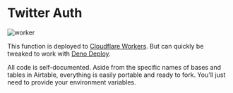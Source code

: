 # Twitter Auth

![worker](https://github.com/fourjuaneight/twitter-runner/actions/workflows/worker.yml/badge.svg)<br/>

This function is deployed to [Cloudflare Workers](https://developers.cloudflare.com/workers/). But can quickly be tweaked to work with [Deno Deploy](https://deno.com/deploy/docs).

All code is self-documented. Aside from the specific names of bases and tables in Airtable, everything is easily portable and ready to fork. You'll just need to provide your environment variables.
